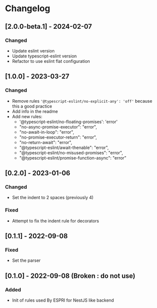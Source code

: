 # Changelog

## [2.0.0-beta.1] - 2024-02-07

### Changed
- Update eslint version
- Update typescript-eslint version
- Refactor to use eslint flat configuration

## [1.0.0] - 2023-03-27

### Changed

 - Remove rules `'@typescript-eslint/no-explicit-any': 'off'` because this a good practice
 - Add info in the readme
 - Add new rules:
    - '@typescript-eslint/no-floating-promises': 'error'
    - "no-async-promise-executor": "error",
    - "no-await-in-loop": "error",
    - "no-promise-executor-return": "error",
    - "no-return-await": "error",
    - "@typescript-eslint/await-thenable": "error",
    - "@typescript-eslint/no-misused-promises": "error",
    - "@typescript-eslint/promise-function-async": "error”

## [0.2.0] - 2023-01-06

### Changed

 - Set the indent to 2 spaces (previously 4)

### Fixed

 - Attempt to fix the indent rule for decorators 

## [0.1.1] - 2022-09-08

### Fixed

 - Set the parser

## [0.1.0] - 2022-09-08 (Broken : do not use)

### Added

 - Init of rules used By ESPRI for NestJS like backend

